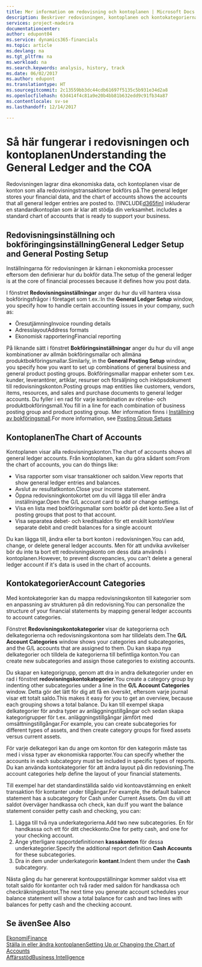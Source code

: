 ```yaml
---
title: Mer information om redovisning och kontoplanen | Microsoft Docs
description: Beskriver redovisningen, kontoplanen och kontokategorierna.
services: project-madeira
documentationcenter: 
author: edupont04
ms.service: dynamics365-financials
ms.topic: article
ms.devlang: na
ms.tgt_pltfrm: na
ms.workload: na
ms.search.keywords: analysis, history, track
ms.date: 06/02/2017
ms.author: edupont
ms.translationtype: HT
ms.sourcegitcommit: 2c13559bb3dc44cdb61697f5135c5b931e34d2a8
ms.openlocfilehash: 63d414f4c81a9e20b4bb81b632edd9c91fb34a87
ms.contentlocale: sv-se
ms.lasthandoff: 12/14/2017

---
```

# <a name="understanding-the-general-ledger-and-the-coa"></a><span data-ttu-id="6265d-103">Så här fungerar i redovisningen och kontoplanen</span><span class="sxs-lookup"><span data-stu-id="6265d-103">Understanding the General Ledger and the COA</span></span>
<span data-ttu-id="6265d-104">Redovisningen lagrar dina ekonomiska data, och kontoplanen visar de konton som alla redovisningstransaktioner bokförs på.</span><span class="sxs-lookup"><span data-stu-id="6265d-104">The general ledger stores your financial data, and the chart of accounts shows the accounts that all general ledger entries are posted to.</span></span> [!INCLUDE[d365fin](includes/d365fin_md.md)]<span data-ttu-id="6265d-105"> inkluderar en standardkontoplan som är klar att stödja din verksamhet.</span><span class="sxs-lookup"><span data-stu-id="6265d-105"> includes a standard chart of accounts that is ready to support your business.</span></span>

## <a name="general-ledger-setup-and-general-posting-setup"></a><span data-ttu-id="6265d-106">Redovisningsinställning och bokföringingsinställning</span><span class="sxs-lookup"><span data-stu-id="6265d-106">General Ledger Setup and General Posting Setup</span></span>
<span data-ttu-id="6265d-107">Inställningarna för redovisningen är kärnan i ekonomiska processer eftersom den definierar hur du bokför data.</span><span class="sxs-lookup"><span data-stu-id="6265d-107">The setup of the general ledger is at the core of financial processes because it defines how you post data.</span></span>  

<span data-ttu-id="6265d-108">I fönstret **Redovisningsinställningar** anger du hur du vill hantera vissa bokföringsfrågor i företaget som t.ex.:</span><span class="sxs-lookup"><span data-stu-id="6265d-108">In the **General Ledger Setup** window, you specify how to handle certain accounting issues in your company, such as:</span></span>  

* <span data-ttu-id="6265d-109">Öresutjämning</span><span class="sxs-lookup"><span data-stu-id="6265d-109">Invoice rounding details</span></span>  
* <span data-ttu-id="6265d-110">Adresslayout</span><span class="sxs-lookup"><span data-stu-id="6265d-110">Address formats</span></span>  
* <span data-ttu-id="6265d-111">Ekonomisk rapportering</span><span class="sxs-lookup"><span data-stu-id="6265d-111">Financial reporting</span></span>  

<span data-ttu-id="6265d-112">På liknande sätt i fönstret **Bokföringsinställningar** anger du hur du vill ange kombinationer av allmän bokföringsmallar och allmäna produktbokföringsmallar.</span><span class="sxs-lookup"><span data-stu-id="6265d-112">Similarly, in the **General Posting Setup** window, you specify how you want to set up combinations of general business and general product posting groups.</span></span> <span data-ttu-id="6265d-113">Bokföringsmallar mappar enheter som t.ex. kunder, leverantörer, artiklar, resurser och försäljning och inköpsdokument till redovisningskonton.</span><span class="sxs-lookup"><span data-stu-id="6265d-113">Posting groups map entities like customers, vendors, items, resources, and sales and purchase documents to general ledger accounts.</span></span> <span data-ttu-id="6265d-114">Du fyller i en rad för varje kombination av rörelse- och produktbokföringsmall.</span><span class="sxs-lookup"><span data-stu-id="6265d-114">You fill in a line for each combination of business posting group and product posting group.</span></span> <span data-ttu-id="6265d-115">Mer information finns i [Inställning av bokföringsmall](finance-posting-groups.md).</span><span class="sxs-lookup"><span data-stu-id="6265d-115">For more information, see [Posting Group Setups](finance-posting-groups.md)</span></span>  

## <a name="the-chart-of-accounts"></a><span data-ttu-id="6265d-116">Kontoplanen</span><span class="sxs-lookup"><span data-stu-id="6265d-116">The Chart of Accounts</span></span>
<span data-ttu-id="6265d-117">Kontoplanen visar alla redovisningskonton.</span><span class="sxs-lookup"><span data-stu-id="6265d-117">The chart of accounts shows all general ledger accounts.</span></span> <span data-ttu-id="6265d-118">Från kontoplanen, kan du göra sådant som:</span><span class="sxs-lookup"><span data-stu-id="6265d-118">From the chart of accounts, you can do things like:</span></span>  

* <span data-ttu-id="6265d-119">Visa rapporter som visar transaktioner och saldon.</span><span class="sxs-lookup"><span data-stu-id="6265d-119">View reports that show general ledger entries and balances.</span></span>  
* <span data-ttu-id="6265d-120">Avslut av resultatkonton.</span><span class="sxs-lookup"><span data-stu-id="6265d-120">Close your income statement.</span></span>  
* <span data-ttu-id="6265d-121">Öppna redovisningkontokortet om du vill lägga till eller ändra inställningar.</span><span class="sxs-lookup"><span data-stu-id="6265d-121">Open the G/L account card to add or change settings.</span></span>  
* <span data-ttu-id="6265d-122">Visa en lista med bokföringsmallar som bokför på det konto.</span><span class="sxs-lookup"><span data-stu-id="6265d-122">See a list of posting groups that post to that account.</span></span>
* <span data-ttu-id="6265d-123">Visa separatea debet- och kreditsaldon för ett enskilt konto</span><span class="sxs-lookup"><span data-stu-id="6265d-123">View separate debit and credit balances for a single account</span></span>  

<span data-ttu-id="6265d-124">Du kan lägga till, ändra eller ta bort konton i redovisningen.</span><span class="sxs-lookup"><span data-stu-id="6265d-124">You can add, change, or delete general ledger accounts.</span></span> <span data-ttu-id="6265d-125">Men för att undvika avvikelser bör du inte ta bort ett redovisningskonto om dess data används i kontoplanen.</span><span class="sxs-lookup"><span data-stu-id="6265d-125">However, to prevent discrepancies, you can't delete a general ledger account if it's data is used in the chart of accounts.</span></span>  

## <a name="account-categories"></a><span data-ttu-id="6265d-126">Kontokategorier</span><span class="sxs-lookup"><span data-stu-id="6265d-126">Account Categories</span></span>
<span data-ttu-id="6265d-127">Med kontokategorier kan du mappa redovisningskonton till kategorier som en anpassning av strukturen på din redovisning.</span><span class="sxs-lookup"><span data-stu-id="6265d-127">You can personalize the structure of your financial statements by mapping general ledger accounts to account categories.</span></span>  

<span data-ttu-id="6265d-128">Fönstret **Redovisningskontokategorier** visar de kategorierna och delkategorierna och redovisningskontona som har tilldelats dem.</span><span class="sxs-lookup"><span data-stu-id="6265d-128">The **G/L Account Categories** window shows your categories and subcategories, and the G/L accounts that are assigned to them.</span></span> <span data-ttu-id="6265d-129">Du kan skapa nya delkategorier och tilldela de kategorierna till befintliga konton.</span><span class="sxs-lookup"><span data-stu-id="6265d-129">You can create new subcategories and assign those categories to existing accounts.</span></span>  

<span data-ttu-id="6265d-130">Du skapar en kategorigrupp, genom att dra in andra delkategorier under en rad i fönstret **redovisningskontokategorier**.</span><span class="sxs-lookup"><span data-stu-id="6265d-130">You create a category group by indenting other subcategories under a line in the **G/L Account Categories** window.</span></span> <span data-ttu-id="6265d-131">Detta gör det lätt för dig att få en översikt, eftersom varje journal visar ett totalt saldo.</span><span class="sxs-lookup"><span data-stu-id="6265d-131">This makes it easy for you to get an overview, because each grouping shows a total balance.</span></span> <span data-ttu-id="6265d-132">Du kan till exempel skapa delkategorier för andra typer av anläggningstillgångar och sedan skapa kategorigrupper för t.ex. anläggningstillgångar jämfört med omsättningstillgångar.</span><span class="sxs-lookup"><span data-stu-id="6265d-132">For example, you can create subcategories for different types of assets, and then create category groups for fixed assets versus current assets.</span></span>  

<span data-ttu-id="6265d-133">För varje delkategori kan du ange om konton för den kategorin måste tas med i vissa typer av ekonomiska rapporter.</span><span class="sxs-lookup"><span data-stu-id="6265d-133">You can specify whether the accounts in each subcategory must be included in specific types of reports.</span></span> <span data-ttu-id="6265d-134">Du kan använda kontokategorier för att ändra layout på din redovisning.</span><span class="sxs-lookup"><span data-stu-id="6265d-134">The account categories help define the layout of your financial statements.</span></span>  

<span data-ttu-id="6265d-135">Till exempel har det standardinställda saldo vid kontoavstämning en enkelt transaktion för kontanter under tillgångar.</span><span class="sxs-lookup"><span data-stu-id="6265d-135">For example, the default balance statement has a subcategory for Cash under Current Assets.</span></span> <span data-ttu-id="6265d-136">Om du vill att saldot överväger handkassa och check, kan du:</span><span class="sxs-lookup"><span data-stu-id="6265d-136">If you want the balance statement consider petty cash and checking, you can:</span></span>  

1. <span data-ttu-id="6265d-137">Lägga till två nya underkategorierna.</span><span class="sxs-lookup"><span data-stu-id="6265d-137">Add two new subcategories.</span></span> <span data-ttu-id="6265d-138">En för handkassa och ett för ditt checkkonto.</span><span class="sxs-lookup"><span data-stu-id="6265d-138">One for petty cash, and one for your checking account.</span></span>  
2. <span data-ttu-id="6265d-139">Ange ytterligare rapportdefinitionen **kassakonton** för dessa underkategorier.</span><span class="sxs-lookup"><span data-stu-id="6265d-139">Specify the additional report definition **Cash Accounts** for these subcategories.</span></span>  
3. <span data-ttu-id="6265d-140">Dra in dem under underkategorin **kontant**.</span><span class="sxs-lookup"><span data-stu-id="6265d-140">Indent them under the **Cash** subcategory.</span></span>  

<span data-ttu-id="6265d-141">Nästa gång du har genererat kontouppställningar kommer saldot visa ett totalt saldo för kontanter och två rader med saldon för handkassa och checkräkningskontot.</span><span class="sxs-lookup"><span data-stu-id="6265d-141">The next time you generate account schedules your balance statement will show a total balance for cash and two lines with balances for petty cash and the checking account.</span></span>  

## <a name="see-also"></a><span data-ttu-id="6265d-142">Se även</span><span class="sxs-lookup"><span data-stu-id="6265d-142">See Also</span></span>
[<span data-ttu-id="6265d-143">Ekonomi</span><span class="sxs-lookup"><span data-stu-id="6265d-143">Finance</span></span>](finance.md)  
[<span data-ttu-id="6265d-144">Ställa in eller ändra kontoplanen</span><span class="sxs-lookup"><span data-stu-id="6265d-144">Setting Up or Changing the Chart of Accounts</span></span>](finance-setup-chart-accounts.md)  
[<span data-ttu-id="6265d-145">Affärsstöd</span><span class="sxs-lookup"><span data-stu-id="6265d-145">Business Intelligence</span></span>](bi.md)  

